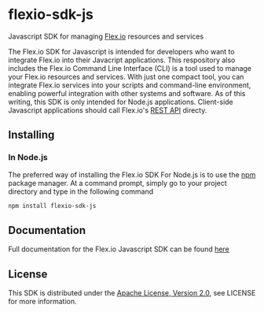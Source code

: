 # flexio-sdk-js
Javascript SDK for managing [Flex.io](https://www.flex.io) resources and services

The Flex.io SDK for Javascript is intended for developers who want to integrate Flex.io into their Javacript applications.   This respository also includes the Flex.io Command Line Interface (CLI) is a tool used to manage your Flex.io resources and services.   With just one compact tool, you can integrate Flex.io services into your scripts and command-line environment, enabling powerful integration with other systems and software.   As of this writing, this SDK is only intended for Node.js applications.  Client-side Javascript applications should call Flex.io's [REST API](https://www.flex.io/docs/api/) directy.

## Installing

### In Node.js

The preferred way of installing the Flex.io SDK For Node.js is to use the [npm](http://npmjs.org) package manager. At a command prompt, simply go to your project directory and type in the following command

```sh
npm install flexio-sdk-js
```

## Documentation

Full documentation for the Flex.io Javascript SDK can be found [here](https://www.flex.io/docs/javascript-sdk)

## License

This SDK is distributed under the
[Apache License, Version 2.0](http://www.apache.org/licenses/LICENSE-2.0),
see LICENSE for more information.
